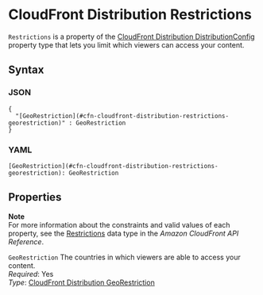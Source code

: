 # CloudFront Distribution Restrictions<a name="aws-properties-cloudfront-distribution-restrictions"></a>

`Restrictions` is a property of the [CloudFront Distribution DistributionConfig](aws-properties-cloudfront-distribution-distributionconfig.md) property type that lets you limit which viewers can access your content\.

## Syntax<a name="w4ab1c21c14d326b5"></a>

### JSON<a name="aws-properties-cloudfront-distribution-restrictions-syntax.json"></a>

```
{
  "[GeoRestriction](#cfn-cloudfront-distribution-restrictions-georestriction)" : GeoRestriction
}
```

### YAML<a name="aws-properties-cloudfront-distribution-restrictions-syntax.yaml"></a>

```
[GeoRestriction](#cfn-cloudfront-distribution-restrictions-georestriction): GeoRestriction
```

## Properties<a name="w4ab1c21c14d326b7"></a>

**Note**  
For more information about the constraints and valid values of each property, see the [Restrictions](https://docs.aws.amazon.com/cloudfront/latest/APIReference/API_Restrictions.html) data type in the *Amazon CloudFront API Reference*\.

`GeoRestriction`  <a name="cfn-cloudfront-distribution-restrictions-georestriction"></a>
The countries in which viewers are able to access your content\.  
*Required*: Yes  
*Type*: [CloudFront Distribution GeoRestriction](aws-properties-cloudfront-distribution-georestriction.md)